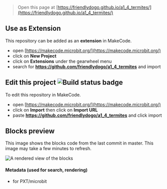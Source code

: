 
> Open this page at [https://friendlydogo.github.io/a1_4_termites/](https://friendlydogo.github.io/a1_4_termites/)

## Use as Extension

This repository can be added as an **extension** in MakeCode.

* open [https://makecode.microbit.org/](https://makecode.microbit.org/)
* click on **New Project**
* click on **Extensions** under the gearwheel menu
* search for **https://github.com/friendlydogo/a1_4_termites** and import

## Edit this project ![Build status badge](https://github.com/friendlydogo/a1_4_termites/workflows/MakeCode/badge.svg)

To edit this repository in MakeCode.

* open [https://makecode.microbit.org/](https://makecode.microbit.org/)
* click on **Import** then click on **Import URL**
* paste **https://github.com/friendlydogo/a1_4_termites** and click import

## Blocks preview

This image shows the blocks code from the last commit in master.
This image may take a few minutes to refresh.

![A rendered view of the blocks](https://github.com/friendlydogo/a1_4_termites/raw/master/.github/makecode/blocks.png)

#### Metadata (used for search, rendering)

* for PXT/microbit
<script src="https://makecode.com/gh-pages-embed.js"></script><script>makeCodeRender("{{ site.makecode.home_url }}", "{{ site.github.owner_name }}/{{ site.github.repository_name }}");</script>
